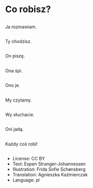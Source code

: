 # Co robisz?

##
Ja rozmawiam.

##
 Ty chodzisz.

##
On piszę.

##
Ona śpi.

##
Ono je.

##
My czytamy.

##
Wy słuchacie.

##
Oni jadą.

##
Każdy coś robi!

##
* License: CC BY
* Text: Espen Stranger-Johannessen
* Illustration: Frida Sofie Schønsberg
* Translation: Agnieszka Kaźmierczak
* Language: pl
